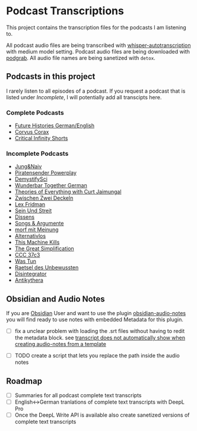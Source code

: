 # Podcast Transcriptions

This project contains the transcription files for the podcasts I am listening to.

All podcast audio files are being transcribed with [whisper-autotranscription](https://github.com/autonompost/whisper-autotranscription) with medium model setting. Podcast audio files are being downloaded with [podgrab](https://github.com/akhilrex/podgrab). All audio file names are being sanetized with `detox`.

## Podcasts in this project

I rarely listen to all episodes of a podcast. If you request a podcast that is listed under _Incomplete_, I will potentially add all transcipts here.

### Complete Podcasts

- [Future Histories German/English](./podcasts/futurehistories)
- [Corvus Corax](./podcasts/corvuscorax)
- [Critical Infinity Shorts](./podcasts/CriticalInfinityShorts)

### Incomplete Podcasts

- [Jung&Naiv](./podcasts/JungUndNaiv)
- [Piratensender Powerplay](./podcasts/PiratensenderPowerplay)
- [DemystifySci](https://demystifysci.com/)
- [Wunderbar Together German](https://www.wunderbartogetherpodcast.de/)
- [Theories of Everything with Curt Jaimungal](https://theoriesofeverything.org/)
- [Zwischen Zwei Deckeln](https://zwischenzweideckeln.de/)
- [Lex Fridman](https://lexfridman.com/podcast)
- [Sein Und Streit](https://www.deutschlandfunkkultur.de/sein-und-streit-100.html)
- [Dissens](https://dissenspodcast.de/)
- [Songs & Argumente](https://www.youtube.com/channel/UCEvYBeQ1Rm1NV2HOD4FnKfQ)
- [morf mit Meinung](https://www.youtube.com/channel/UCHZMZyHHpciQLfhT5Zvt5kA)
- [Alternativlos](https://alternativlos.org/)
- [This Machine Kills](https://soundcloud.com/thismachinekillspod)
- [The Great Simplification](https://www.thegreatsimplification.com)
- [CCC 37c3](https://media.ccc.de/b/congress/2023)
- [Was Tun](https://was-tun.podigee.io/)
- [Raetsel des Unbewussten](https://psy-cast.org/de/)
- [Disintegrator](https://podcasts.apple.com/us/podcast/disintegrator/id1716416573)
- [Antikythera](https://antikythera.org)

## Obsidian and Audio Notes

If you are [Obsidian](https://obsidian.md) User and want to use the plugin [obsidian-audio-notes](https://github.com/jjmaldonis/obsidian-audio-notes) you will find ready to use notes with embedded Metadata for this plugin.

- [ ] fix a unclear problem with loading the .srt files without having to redit the metadata block. see [transcript does not automatically show when creating audio-notes from a template](https://github.com/jjmaldonis/obsidian-audio-notes/issues/24)
- [ ] TODO create a script that lets you replace the path inside the audio notes


## Roadmap

- [ ] Summaries for all podcast complete text transcripts
- [ ] English<->German tranlations of complete text transcripts with DeepL Pro
- [ ] Once the DeepL Write API is available also create sanetized versions of complete text transcripts
